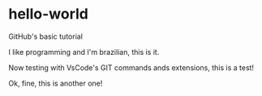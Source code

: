 # hello-world
GitHub's basic tutorial

I like programming and I'm brazilian, this is it.

Now testing with VsCode's GIT commands ands extensions, this is a test!

Ok, fine, this is another one!
